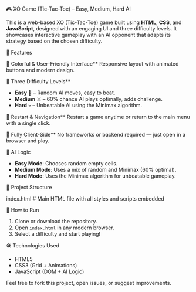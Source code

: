  🎮 XO Game (Tic-Tac-Toe) – Easy, Medium, Hard AI

This is a web-based XO (Tic-Tac-Toe) game built using **HTML**, **CSS**, and **JavaScript**, designed with an engaging UI and three difficulty levels. It showcases interactive gameplay with an AI opponent that adapts its strategy based on the chosen difficulty.
 
🌟 Features

 🎨 Colorful & User-Friendly Interface**
  Responsive layout with animated buttons and modern design.

 🧠 Three Difficulty Levels**

  * **Easy** 🌱 – Random AI moves, easy to beat.
  * **Medium** ⚔️ – 60% chance AI plays optimally, adds challenge.
  * **Hard** 💀 – Unbeatable AI using the Minimax algorithm.

 🔁 Restart & Navigation**
  Restart a game anytime or return to the main menu with a single click.

 📱 Fully Client-Side**
  No frameworks or backend required — just open in a browser and play.

 🧠 AI Logic

* **Easy Mode**: Chooses random empty cells.
* **Medium Mode**: Uses a mix of random and Minimax (60% optimal).
* **Hard Mode**: Uses the Minimax algorithm for unbeatable gameplay.

 📁 Project Structure


index.html       # Main HTML file with all styles and scripts embedded


 🚀 How to Run

1. Clone or download the repository.
2. Open `index.html` in any modern browser.
3. Select a difficulty and start playing!

 🛠️ Technologies Used

* HTML5
* CSS3 (Grid + Animations)
* JavaScript (DOM + AI Logic)


Feel free to fork this project, open issues, or suggest improvements.




